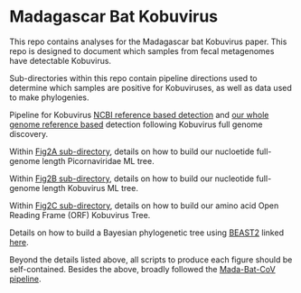 # Madagascar Bat Kobuvirus

This repo contains analyses for the Madagascar bat Kobuvirus paper. This repo is designed to document which samples from fecal metagenomes have detectable Kobuvirus. 

Sub-directories within this repo contain pipeline directions used to determine which samples are positive for Kobuviruses, as well as data used to make phylogenies. 

Pipeline for Kobuvirus [NCBI reference based detection](https://github.com/fgonzalez3/mada-bat-kobuvirus/blob/main/Finding-Initial-Kobuvirus-Positives.md) and [our whole genome reference based](https://github.com/fgonzalez3/mada-bat-kobuvirus/blob/main/BLAST_OP287812.md) detection following Kobuvirus full genome discovery. 

Within [Fig2A sub-directory](https://github.com/fgonzalez3/mada-bat-kobuvirus/blob/main/Fig2A/2A-Tree-Instructions.md), details on how to build our nucloetide full-genome length Picornaviridae ML tree. 

Within [Fig2B sub-directory](https://github.com/fgonzalez3/mada-bat-kobuvirus/blob/main/Fig2B/Fig2B-Tree-Instructions.md), details on how to build our nucleotide full-genome length Kobuvirus ML tree. 

Within [Fig2C sub-directory](https://github.com/fgonzalez3/mada-bat-kobuvirus/blob/main/Fig2C/Fig2C-Tree-Instructions.md), details on how to build our amino acid Open Reading Frame (ORF) Kobuvirus Tree. 

Details on how to build a Bayesian phylogenetic tree using [BEAST2](http://www.beast2.org/) linked [here](https://github.com/fgonzalez3/mada-bat-kobuvirus/blob/main/Fig3/BEAST-Tree-Instructions.md). 

Beyond the details listed above, all scripts to produce each figure should be self-contained. Besides the above, broadly followed the [Mada-Bat-CoV pipeline](https://github.com/brooklabteam/Mada-Bat-CoV). 

